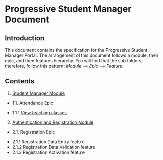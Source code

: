 # Progressive Student Manager Document

## Introduction
This document contains the specification for the Progressive Student Manager Portal.  The arrangement of this document follows a module, then epic, and then features hierarchy.  You will find that the sub folders, therefore, follow this pattern:  *Module --> Epic --> Feature*.
## Contents

1. [Student Manager Module](studmgr/readme.md)
 - 1.1. Attendance Epic 
  * 1.1.1 [View teaching classes](https://github.com/JohnAPedagogy/ProgressiveStudentHackathon/blob/main/2021/specs/attendance/ViewTeachingClasses.md)
2. [Authentication and Registration Module](auth/readme.md)
 - 2.1. Registration Epic
  * 2.1.1 Registration Data Entry feature
  * 2.1.2 Registration Data Validation feature
  * 2.1.3 Registration Activation feature
  
